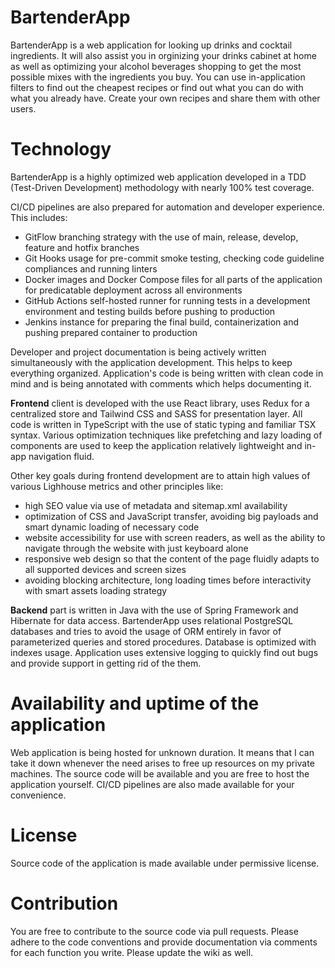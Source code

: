# BartenderApp
BartenderApp is a web application for looking up drinks and cocktail ingredients. It will also assist you in orginizing your drinks cabinet at home as well as optimizing your alcohol beverages shopping to get the most possible mixes with the ingredients you buy. You can use in-application filters to find out the cheapest recipes or find out what you can do with what you already have. Create your own recipes and share them with other users.

# Technology
BartenderApp is a highly optimized web application developed in a TDD (Test-Driven Development) methodology with nearly 100% test coverage.
 
CI/CD pipelines are also prepared for automation and developer experience. This includes:
- GitFlow branching strategy with the use of main, release, develop, feature and hotfix branches
- Git Hooks usage for pre-commit smoke testing, checking code guideline compliances and running linters
- Docker images and Docker Compose files for all parts of the application for predicatable deployment across all environments
- GitHub Actions self-hosted runner for running tests in a development environment and testing builds before pushing to production
- Jenkins instance for preparing the final build, containerization and pushing prepared container to production 

Developer and project documentation is being actively written simultaneously with the application development. This helps to keep everything organized. Application's code is being written with clean code in mind and is being annotated with comments which helps documenting it. 

**Frontend** client is developed with the use React library, uses Redux for a centralized store and Tailwind CSS and SASS for presentation layer. All code is written in TypeScript with the use of static typing and familiar TSX syntax. Various optimization techniques like prefetching and lazy loading of components are used to keep the application relatively lightweight and in-app navigation fluid.

Other key goals during frontend development are to attain high values of various Lighhouse metrics and other principles like:
- high SEO value via use of metadata and sitemap.xml availability
- optimization of CSS and JavaScript transfer, avoiding big payloads and smart dynamic loading of necessary code
- website accessibility for use with screen readers, as well as the ability to navigate through the website with just keyboard alone
- responsive web design so that the content of the page fluidly adapts to all supported devices and screen sizes
- avoiding blocking architecture, long loading times before interactivity with smart assets loading strategy

**Backend** part is written in Java with the use of Spring Framework and Hibernate for data access. BartenderApp uses relational PostgreSQL databases and tries to avoid the usage of ORM entirely in favor of parameterized queries and stored procedures. Database is optimized with indexes usage. Application uses extensive logging to quickly find out bugs and provide support in getting rid of the them.

# Availability and uptime of the application
Web application is being hosted for unknown duration. It means that I can take it down whenever the need arises to free up resources on my private machines. The source code will be available and you are free to host the application yourself. CI/CD pipelines are also made available for your convenience.

# License
Source code of the application is made available under permissive license.

# Contribution
You are free to contribute to the source code via pull requests. Please adhere to the code conventions and provide documentation via comments for each function you write. Please update the wiki as well.
